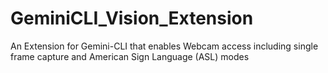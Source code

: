 # GeminiCLI_Vision_Extension
An Extension for Gemini-CLI that enables Webcam access including single frame capture and American Sign Language (ASL) modes
